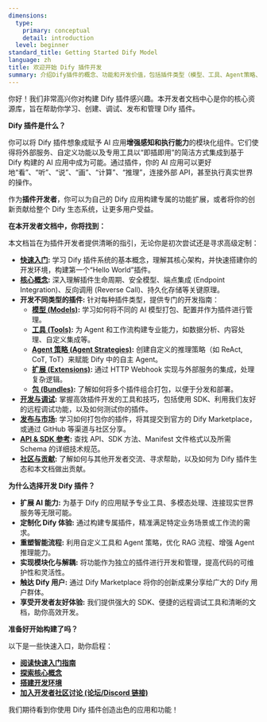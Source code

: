 ```yaml
---
dimensions:
  type:
    primary: conceptual
    detail: introduction
  level: beginner
standard_title: Getting Started Dify Model
language: zh
title: 欢迎开始 Dify 插件开发
summary: 介绍Dify插件的概念、功能和开发价值，包括插件类型（模型、工具、Agent策略、扩展、包）的简要说明，以及开发者文档的内容概览。
---
```


你好！我们非常高兴你对构建 Dify 插件感兴趣。本开发者文档中心是你的核心资源库，旨在帮助你学习、创建、调试、发布和管理 Dify 插件。

**Dify 插件是什么？**

你可以将 Dify 插件想象成赋予 AI 应用**增强感知和执行能力**的模块化组件。它们使得将外部服务、自定义功能以及专用工具以“即插即用”的简洁方式集成到基于 Dify 构建的 AI 应用中成为可能。通过插件，你的 AI 应用可以更好地“看”、“听”、“说”、“画”、“计算”、“推理”，连接外部 API，甚至执行真实世界的操作。

作为**插件开发者**，你可以为自己的 Dify 应用构建专属的功能扩展，或者将你的创新贡献给整个 Dify 生态系统，让更多用户受益。

**在本开发者文档中，你将找到：**

本文档旨在为插件开发者提供清晰的指引，无论你是初次尝试还是寻求高级定制：

- **[快速入门](getting-started/overview.md):** 学习 Dify 插件系统的基本概念，理解其核心架构，并快速搭建你的开发环境，构建第一个“Hello World”插件。
- **[核心概念](core-concepts/architecture.md):** 深入理解插件生命周期、安全模型、端点集成 (Endpoint Integration)、反向调用 (Reverse Call)、持久化存储等关键原理。
- **开发不同类型的插件:** 针对每种插件类型，提供专门的开发指南：
    - **[模型 (Models)](plugin-types/models.md):** 学习如何将不同的 AI 模型打包、配置并作为插件进行管理。
    - **[工具 (Tools)](plugin-types/tools.md):** 为 Agent 和工作流构建专业能力，如数据分析、内容处理、自定义集成等。
    - **[Agent 策略 (Agent Strategies)](plugin-types/agent-strategies.md):** 创建自定义的推理策略（如 ReAct, CoT, ToT）来赋能 Dify 中的自主 Agent。
    - **[扩展 (Extensions)](plugin-types/extensions.md):** 通过 HTTP Webhook 实现与外部服务的集成，处理复杂逻辑。
    - **[包 (Bundles)](plugin-types/bundles.md):** 了解如何将多个插件组合打包，以便于分发和部署。
- **[开发与调试](development/debugging.md):** 掌握高效插件开发的工具和技巧，包括使用 SDK、利用我们友好的远程调试功能，以及如何测试你的插件。
- **[发布与市场](publishing/overview.md):** 学习如何打包你的插件，将其提交到官方的 Dify Marketplace，或通过 GitHub 等渠道与社区分享。
- **[API & SDK 参考](reference/api.md):** 查找 API、SDK 方法、Manifest 文件格式以及所需 Schema 的详细技术规范。
- **[社区与贡献](community/contributing.md):** 了解如何与其他开发者交流、寻求帮助，以及如何为 Dify 插件生态和本文档做出贡献。

**为什么选择开发 Dify 插件？**

- **扩展 AI 能力:** 为基于 Dify 的应用赋予专业工具、多模态处理、连接现实世界服务等无限可能。
- **定制化 Dify 体验:** 通过构建专属插件，精准满足特定业务场景或工作流的需求。
- **重塑智能流程:** 利用自定义工具和 Agent 策略，优化 RAG 流程、增强 Agent 推理能力。
- **实现模块化与解耦:** 将功能作为独立的插件进行开发和管理，提高代码的可维护性和灵活性。
- **触达 Dify 用户:** 通过 Dify Marketplace 将你的创新成果分享给广大的 Dify 用户群体。
- **享受开发者友好体验:** 我们提供强大的 SDK、便捷的远程调试工具和清晰的文档，助你高效开发。

**准备好开始构建了吗？**

以下是一些快速入口，助你启程：

- **[阅读快速入门指南](getting-started/overview.md)**
- **[探索核心概念](core-concepts/architecture.md)**
- **[搭建开发环境](getting-started/setup.md)**
- **[加入开发者社区讨论 (论坛/Discord 链接)](community/link-to-forum-or-discord.md)**

我们期待看到你使用 Dify 插件创造出色的应用和功能！